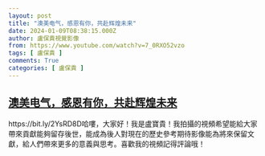 ```yaml
---
layout: post
title: "澳美电气，感恩有你，共赴辉煌未来"
date: 2024-01-09T08:38:15.000Z
author: 盧保貴視覺影像
from: https://www.youtube.com/watch?v=7_0RXO52vzo
tags: [ 盧保貴 ]
comments: True
categories: [ 盧保貴 ]
---
```

<!--1704789495000-->
[澳美电气，感恩有你，共赴辉煌未来](https://www.youtube.com/watch?v=7_0RXO52vzo)
------

<div>
https://bit.ly/2YsRD8D哈嘍，大家好！我是盧寶貴！我拍攝的視頻希望能給大家帶來貢獻能夠留存後世，能成為後人對現在的歷史參考期待影像能為將來保留文獻，給人們帶來更多的意義與思考。喜歡我的視頻記得評論哦！
</div>
